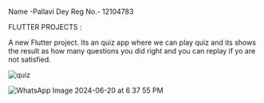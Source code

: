 Name -Pallavi Dey
Reg No.- 12104783

FLUTTER PROJECTS :


A new Flutter project.
Its an quiz app where we can play quiz and its shows the result as how many questions you did right and you can replay if yo are not satisfied.



![quiz](https://github.com/user-attachments/assets/378b56da-c8cf-4e11-ad01-0226a8001934)

![WhatsApp Image 2024-06-20 at 6 37 55 PM](https://github.com/user-attachments/assets/429e8b0a-00a0-4b1b-899a-451c745f99a6)
